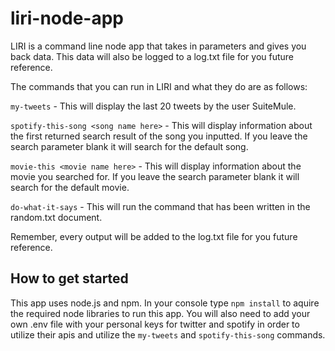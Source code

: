 # liri-node-app

LIRI is a command line node app that takes in parameters and gives you back data. This data will also be logged to a log.txt file for you future reference.

The commands that you can run in LIRI and what they do are as follows:

`my-tweets` - This will display the last 20 tweets by the user SuiteMule.

`spotify-this-song <song name here>` - This will display information about the first returned search result of the song you inputted. If you leave the search parameter blank it will search for the default song.

`movie-this <movie name here>` - This will display information about the movie you searched for. If you leave the search parameter blank it will search for the default movie.

`do-what-it-says` - This will run the command that has been written in the random.txt document.

Remember, every output will be added to the log.txt file for you future reference.

## How to get started
This app uses node.js and npm. In your console type `npm install` to aquire the required node libraries to run this app. You will also need to add your own .env file with your personal keys for twitter and spotify in order to utilize their apis and utilize the `my-tweets` and `spotify-this-song` commands.